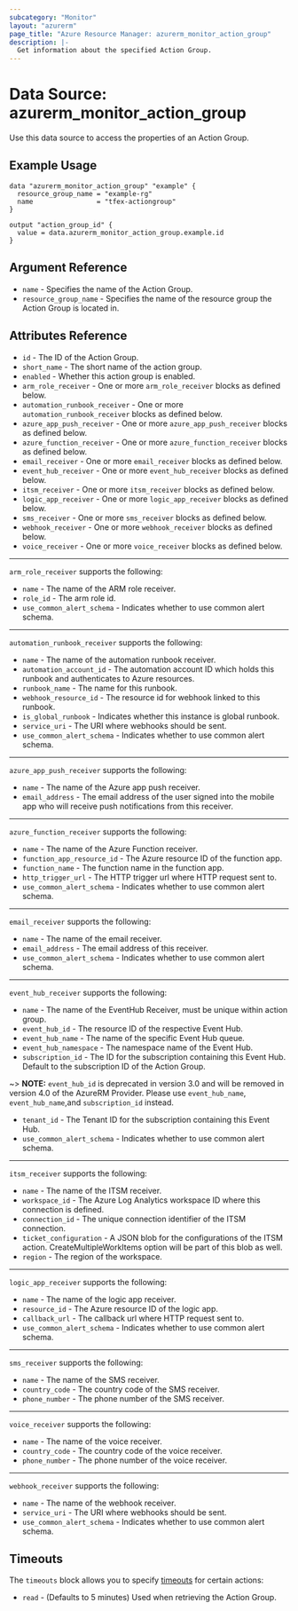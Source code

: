 ```yaml
---
subcategory: "Monitor"
layout: "azurerm"
page_title: "Azure Resource Manager: azurerm_monitor_action_group"
description: |-
  Get information about the specified Action Group.
---
```


# Data Source: azurerm_monitor_action_group

Use this data source to access the properties of an Action Group.

## Example Usage

```hcl
data "azurerm_monitor_action_group" "example" {
  resource_group_name = "example-rg"
  name                = "tfex-actiongroup"
}

output "action_group_id" {
  value = data.azurerm_monitor_action_group.example.id
}
```

## Argument Reference

* `name` - Specifies the name of the Action Group.
* `resource_group_name` - Specifies the name of the resource group the Action Group is located in.

## Attributes Reference

* `id` - The ID of the Action Group.
* `short_name` - The short name of the action group.
* `enabled` - Whether this action group is enabled.
* `arm_role_receiver` - One or more `arm_role_receiver` blocks as defined below.
* `automation_runbook_receiver` - One or more `automation_runbook_receiver` blocks as defined below.
* `azure_app_push_receiver` - One or more `azure_app_push_receiver` blocks as defined below.
* `azure_function_receiver` - One or more `azure_function_receiver` blocks as defined below.
* `email_receiver` - One or more `email_receiver` blocks as defined below.
* `event_hub_receiver` - One or more `event_hub_receiver` blocks as defined below.
* `itsm_receiver` - One or more `itsm_receiver` blocks as defined below.
* `logic_app_receiver` - One or more `logic_app_receiver` blocks as defined below.
* `sms_receiver` - One or more `sms_receiver` blocks as defined below.
* `webhook_receiver` - One or more `webhook_receiver` blocks as defined below.
* `voice_receiver` - One or more `voice_receiver` blocks as defined below.

---

`arm_role_receiver` supports the following:

* `name` - The name of the ARM role receiver.
* `role_id` - The arm role id.
* `use_common_alert_schema` - Indicates whether to use common alert schema.

---

`automation_runbook_receiver` supports the following:

* `name` - The name of the automation runbook receiver.
* `automation_account_id` - The automation account ID which holds this runbook and authenticates to Azure resources.
* `runbook_name` - The name for this runbook.
* `webhook_resource_id` - The resource id for webhook linked to this runbook.
* `is_global_runbook` - Indicates whether this instance is global runbook.
* `service_uri` - The URI where webhooks should be sent.
* `use_common_alert_schema` - Indicates whether to use common alert schema.

---

`azure_app_push_receiver` supports the following:

* `name` - The name of the Azure app push receiver.
* `email_address` - The email address of the user signed into the mobile app who will receive push notifications from this receiver.

---

`azure_function_receiver` supports the following:

* `name` - The name of the Azure Function receiver.
* `function_app_resource_id` - The Azure resource ID of the function app.
* `function_name` - The function name in the function app.
* `http_trigger_url` - The HTTP trigger url where HTTP request sent to.
* `use_common_alert_schema` - Indicates whether to use common alert schema.

---

`email_receiver` supports the following:

* `name` - The name of the email receiver.
* `email_address` - The email address of this receiver.
* `use_common_alert_schema` - Indicates whether to use common alert schema.

---

`event_hub_receiver` supports the following:

* `name` - The name of the EventHub Receiver, must be unique within action group.
* `event_hub_id` - The resource ID of the respective Event Hub.
* `event_hub_name` - The name of the specific Event Hub queue.
* `event_hub_namespace` - The namespace name of the Event Hub.
* `subscription_id` - The ID for the subscription containing this Event Hub. Default to the subscription ID of the Action Group.

~> **NOTE:** `event_hub_id` is deprecated in version 3.0 and will be removed in version 4.0 of the AzureRM Provider. Please use `event_hub_name`, `event_hub_name`,and `subscription_id` instead. 

* `tenant_id` - The Tenant ID for the subscription containing this Event Hub.
* `use_common_alert_schema` - Indicates whether to use common alert schema.

---

`itsm_receiver` supports the following:

* `name` - The name of the ITSM receiver.
* `workspace_id` - The Azure Log Analytics workspace ID where this connection is defined.
* `connection_id` - The unique connection identifier of the ITSM connection.
* `ticket_configuration` - A JSON blob for the configurations of the ITSM action. CreateMultipleWorkItems option will be part of this blob as well.
* `region` - The region of the workspace.

---

`logic_app_receiver` supports the following:

* `name` - The name of the logic app receiver.
* `resource_id` - The Azure resource ID of the logic app.
* `callback_url` - The callback url where HTTP request sent to.
* `use_common_alert_schema` - Indicates whether to use common alert schema.

---

`sms_receiver` supports the following:

* `name` - The name of the SMS receiver.
* `country_code` - The country code of the SMS receiver.
* `phone_number` - The phone number of the SMS receiver.

---

`voice_receiver` supports the following:

* `name` - The name of the voice receiver.
* `country_code` - The country code of the voice receiver.
* `phone_number` - The phone number of the voice receiver.

---

`webhook_receiver` supports the following:

* `name` - The name of the webhook receiver.
* `service_uri` - The URI where webhooks should be sent.
* `use_common_alert_schema` - Indicates whether to use common alert schema.

## Timeouts

The `timeouts` block allows you to specify [timeouts](https://www.terraform.io/language/resources/syntax#operation-timeouts) for certain actions:

* `read` - (Defaults to 5 minutes) Used when retrieving the Action Group.
